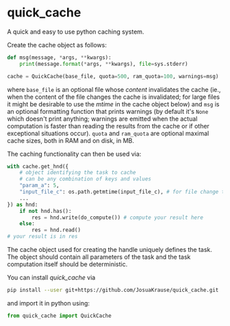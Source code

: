# quick_cache
A quick and easy to use python caching system.

Create the cache object as follows:
```python
def msg(message, *args, **kwargs):
    print(message.format(*args, **kwargs), file=sys.stderr)

cache = QuickCache(base_file, quota=500, ram_quota=100, warnings=msg)
```
where `base_file` is an optional file whose *content* invalidates
the cache (ie., when the content of the file changes the cache is invalidated;
for large files it might be desirable to use the *mtime* in the cache object below)
and `msg` is an optional formatting function that prints warnings
(by default it's `None` which doesn't print anything;
warnings are emitted when the actual computation is faster than
reading the results from the cache or if other exceptional situations occur).
`quota` and `ram_quota` are optional maximal cache sizes, both in RAM and on disk, in MB.

The caching functionality can then be used via:
```python
with cache.get_hnd({
    # object identifying the task to cache
    # can be any combination of keys and values
    "param_a": 5,
    "input_file_c": os.path.getmtime(input_file_c), # for file change time
    ...
}) as hnd:
    if not hnd.has():
        res = hnd.write(do_compute()) # compute your result here
    else:
        res = hnd.read()
# your result is in res
```
The cache object used for creating the handle uniquely defines
the task. The object should contain all parameters of the task
and the task computation itself should be deterministic.

You can install *quick_cache* via
```bash
pip install --user git+https://github.com/JosuaKrause/quick_cache.git
```

and import it in python using:
```python
from quick_cache import QuickCache
```
